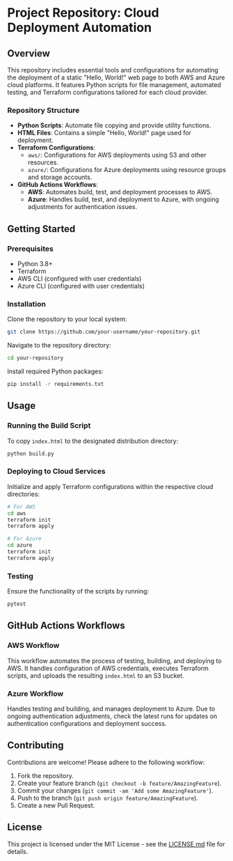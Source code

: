 # Project Repository: Cloud Deployment Automation

## Overview

This repository includes essential tools and configurations for automating the deployment of a static "Hello, World!" web page to both AWS and Azure cloud platforms. It features Python scripts for file management, automated testing, and Terraform configurations tailored for each cloud provider.

### Repository Structure

- **Python Scripts**: Automate file copying and provide utility functions.
- **HTML Files**: Contains a simple "Hello, World!" page used for deployment.
- **Terraform Configurations**:
  - `aws/`: Configurations for AWS deployments using S3 and other resources.
  - `azure/`: Configurations for Azure deployments using resource groups and storage accounts.
- **GitHub Actions Workflows**:
  - **AWS**: Automates build, test, and deployment processes to AWS.
  - **Azure**: Handles build, test, and deployment to Azure, with ongoing adjustments for authentication issues.

## Getting Started

### Prerequisites

- Python 3.8+
- Terraform
- AWS CLI (configured with user credentials)
- Azure CLI (configured with user credentials)

### Installation

Clone the repository to your local system:

```bash
git clone https://github.com/your-username/your-repository.git
```

Navigate to the repository directory:

```bash
cd your-repository
```

Install required Python packages:

```bash
pip install -r requirements.txt
```

## Usage

### Running the Build Script

To copy `index.html` to the designated distribution directory:

```bash
python build.py
```

### Deploying to Cloud Services

Initialize and apply Terraform configurations within the respective cloud directories:

```bash
# For AWS
cd aws
terraform init
terraform apply

# For Azure
cd azure
terraform init
terraform apply
```

### Testing

Ensure the functionality of the scripts by running:

```bash
pytest
```

## GitHub Actions Workflows

### AWS Workflow

This workflow automates the process of testing, building, and deploying to AWS. It handles configuration of AWS credentials, executes Terraform scripts, and uploads the resulting `index.html` to an S3 bucket.

### Azure Workflow

Handles testing and building, and manages deployment to Azure. Due to ongoing authentication adjustments, check the latest runs for updates on authentication configurations and deployment success.

## Contributing

Contributions are welcome! Please adhere to the following workflow:

1. Fork the repository.
2. Create your feature branch (`git checkout -b feature/AmazingFeature`).
3. Commit your changes (`git commit -am 'Add some AmazingFeature'`).
4. Push to the branch (`git push origin feature/AmazingFeature`).
5. Create a new Pull Request.

## License

This project is licensed under the MIT License - see the [LICENSE.md](LICENSE) file for details.
